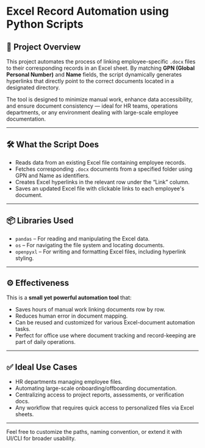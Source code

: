 # Excel Record Automation using Python Scripts

## 📌 Project Overview
This project automates the process of linking employee-specific `.docx` files to their corresponding records in an Excel sheet. By matching **GPN (Global Personal Number)** and **Name** fields, the script dynamically generates hyperlinks that directly point to the correct documents located in a designated directory.

The tool is designed to minimize manual work, enhance data accessibility, and ensure document consistency — ideal for HR teams, operations departments, or any environment dealing with large-scale employee documentation.

---

## 🛠️ What the Script Does
- Reads data from an existing Excel file containing employee records.
- Fetches corresponding `.docx` documents from a specified folder using GPN and Name as identifiers.
- Creates Excel hyperlinks in the relevant row under the “Link” column.
- Saves an updated Excel file with clickable links to each employee's document.

---

## 📦 Libraries Used
- `pandas` – For reading and manipulating the Excel data.
- `os` – For navigating the file system and locating documents.
- `openpyxl` – For writing and formatting Excel files, including hyperlink styling.

---

## ⚙️ Effectiveness
This is a **small yet powerful automation tool** that:
- Saves hours of manual work linking documents row by row.
- Reduces human error in document mapping.
- Can be reused and customized for various Excel-document automation tasks.
- Perfect for office use where document tracking and record-keeping are part of daily operations.

---

## ✅ Ideal Use Cases
- HR departments managing employee files.
- Automating large-scale onboarding/offboarding documentation.
- Centralizing access to project reports, assessments, or verification docs.
- Any workflow that requires quick access to personalized files via Excel sheets.

---

Feel free to customize the paths, naming convention, or extend it with UI/CLI for broader usability.
